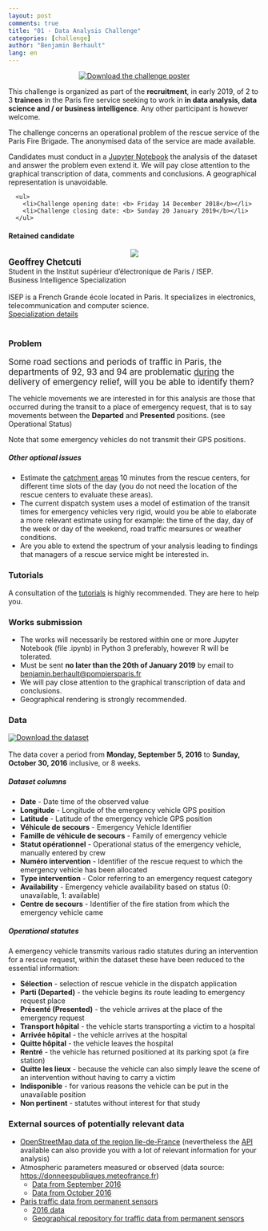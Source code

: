 ```yaml
---
layout: post
comments: true
title: "01 - Data Analysis Challenge"
categories: [challenge]
author: "Benjamin Berhault"
lang: en
---
```


<div class="row">
  <div class="col grid s12 m6 l3">
    <center><a href="{{ '/docs/affiche_data_challenge_bspp.pdf' | relative_url }}"><img src="{{ '/images/affiche_data_challenge_bspp_preview.png' | relative_url }}" class="responsive-img" title="Download the challenge poster"></a></center>
  </div>
  <div class="col grid s12 m6 l9 "><p>This challenge is organized as part of the <b>recruitment</b>, in early 2019, of 2 to 3 <b>trainees</b> in the Paris fire service seeking to work in <b>in data analysis, data science and / or business intelligence</b>. Any other participant is however welcome.</p>
      <p>The challenge concerns an operational problem of the rescue service of the Paris Fire Brigade. The anonymised data of the service are made available.</p>
      <p>Candidates must conduct in a <a href="https://jupyter.org/">Jupyter Notebook</a> the analysis of the dataset and answer the problem even extend it. We will pay close attention to the graphical transcription of data, comments and conclusions. A geographical representation is unavoidable.</p>

      <ul>
        <li>Challenge opening date: <b> Friday 14 December 2018</b></li> 
        <li>Challenge closing date: <b> Sunday 20 January 2019</b></li>
      </ul>
  </div>
</div>

<div class="card-panel teal lighten-4">
<h4>Retained candidate</h4>
<div class="row">
  <div class="col grid s12 m6 l3">
    <center><a href="https://www.linkedin.com/in/geoffrey-chetcuti-9a4114164"><img src="{{ '/images/05-candidats/geoffrey_chetcuti.png' | relative_url }}" class="responsive-img"></a></center>
  </div>
  <div class="col grid s12 m6 l9 "><big><b>Geoffrey Chetcuti</b></big> <script src="//platform.linkedin.com/in.js" type="text/javascript"></script>
            <script type="IN/MemberProfile" data-id="http://www.linkedin.com/in/geoffrey-chetcuti-9a4114164" data-format="hover" data-related="false"></script><br>
  Student in the Institut supérieur d’électronique de Paris / ISEP.<br>
  Business Intelligence Specialization<br>
  <br>
  ISEP is a French Grande école located in Paris. It specializes in electronics, telecommunication and computer science.<br>
  <a href="https://www.isep.fr/cycle-ingenieur/parcours-ingenieur-en-business-intelligence/">Specialization details</a>
  </div>
</div>
</div>
<br>

<h3>Problem</h3>
<div class="card-panel amber lighten-4">
<big>Some road sections and periods of traffic in Paris, the departments of 92, 93 and 94 are problematic <u>during</u> the delivery of emergency relief, will you be able to identify them?</big>
</div>

<p>The vehicle movements we are interested in for this analysis are those that occurred during the transit to a place of emergency request, that is to say movements between the <b>Departed</b> and <b>Presented</b> positions. (see Operational Status)</p>

<p>Note that some emergency vehicles do not transmit their GPS positions.</p>

<h5>Other optional issues</h5>
<ul>
  <li>Estimate the <a href="https://fr.wikipedia.org/wiki/Zone_de_chalandise">catchment areas</a> 10 minutes from the rescue centers, for different time slots of the day (you do not need the location of the rescue centers to evaluate these areas).</li>
  <li>The current dispatch system uses a model of estimation of the transit times for emergency vehicles very rigid, would you be able to elaborate a more relevant estimate using for example: the time of the day, day of the week or day of the weekend, road traffic mearsures or weather conditions.</li>
  <li>Are you able to extend the spectrum of your analysis leading to findings that managers of a rescue service might be interested in.</li>
</ul>

<h3>Tutorials</h3>
A consultation of the <a href="{{site.baseurl}}/tutorials.html">tutorials</a> is highly recommended. They are here to help you.

<h3>Works submission</h3>
<ul>
  <li>The works will necessarily be restored within one or more Jupyter Notebook (file .ipynb) in Python 3 preferably, however R will be tolerated.</li>
  <li>Must be sent <b>no later than the 20th of January 2019</b> by email to <a href="mailto:benjamin.berhault@pompiersparis.fr?subject=Soumission%20relative%20au%20Paris%20Fire%20Brigade%20Data%20Challenge&amp;body=Bonjour%E2%80%9A%0AVeuillez%20trouver%20en%20pièce%20jointe%20le%20Notebook%20résultant%20de%20mon%20travail%20concernant%20le%20mini%20challenge%20des%20pompiers%20de%20Paris%20d%C2%B4exploitation%20de%20données.">benjamin.berhault@pompiersparis.fr</a></li>
  <li>We will pay close attention to the graphical transcription of data and conclusions.</li>
  <li>Geographical rendering is strongly recommended.</li>
</ul>

<h3>Data</h3>
<div style="display: flex; align-items:center; text-align: center;">
  <img src="{{ '/images/csv_icon.png' | relative_url }}"><a href="{{ '/data/data.zip' | relative_url }}">Download the dataset</a>
</div>
  <br>
The data cover a period from <b>Monday, September 5, 2016</b> to <b>Sunday, October 30, 2016</b> inclusive, or 8 weeks.

<h5>Dataset columns</h5>
<ul>
  <li><b>Date</b> - Date time of the observed value</li>
  <li><b>Longitude</b> - Longitude of the emergency vehicle GPS position</li>
  <li><b>Latitude</b> - Latitude of the emergency vehicle GPS position</li>
  <li><b>Véhicule de secours</b> - Emergency Vehicle Identifier</li>
  <li><b>Famille de véhicule de secours</b> - Family of emergency vehicle</li>
  <li><b>Statut opérationnel</b> - Operational status of the emergency vehicle, manually entered by crew</li>
  <li><b>Numéro intervention</b> - Identifier of the rescue request to which the emergency vehicle has been allocated</li>
  <li><b>Type intervention</b> - Color referring to an emergency request category</li>
  <li><b>Availability</b> - Emergency vehicle availability based on status (0: unavailable, 1: available)</li>
  <li><b>Centre de secours</b> - Identifier of the fire station from which the emergency vehicle came</li>
</ul>

<h5>Operational statutes</h5>
A emergency vehicle transmits various radio statutes during an intervention for a rescue request, within the dataset these have been reduced to the essential information:
<ul>
  <li><b>Sélection</b> - selection of rescue vehicle in the dispatch application</li>
  <li><b>Parti (Departed)</b> - the vehicle begins its route leading to emergency request place</li>
  <li><b>Présenté (Presented)</b> - the vehicle arrives at the place of the emergency request</li>
  <li><b>Transport hôpital</b> - the vehicle starts transporting a victim to a hospital</li>
  <li><b>Arrivée hôpital</b> - the vehicle arrives at the hospital</li>
  <li><b>Quitte hôpital</b> - the vehicle leaves the hospital</li>
  <li><b>Rentré</b> - the vehicle has returned positioned at its parking spot (a fire station)</li>
  <li><b>Quitte les lieux</b> - because the vehicle can also simply leave the scene of an intervention without having to carry a victim</li>
  <li><b>Indisponible</b> - for various reasons the vehicle can be put in the unavailable position</li>
  <li><b>Non pertinent</b> - statutes without interest for that study</li>
</ul>

<h3>External sources of potentially relevant data</h3>
<ul>
  <li><a href="https://download.geofabrik.de/europe/france/ile-de-france.html">OpenStreetMap data of the region Ile-de-France</a> (nevertheless the <a href="{{ site.baseurl }}{% post_url 2019-06-13-06-set-up-an-osrm-server-on-ubuntu %}">API</a> available can also provide you with a lot of relevant information for your analysis)</li>
  <li>Atmospheric parameters measured or observed (data source: <a href="https://donneespubliques.meteofrance.fr/?fond=produit&id_produit=90&id_rubrique=32">https://donneespubliques.meteofrance.fr</a>)
    <ul>
      <li><a href="{{ '/data/meteo_synop.201609.csv.gz' | relative_url }}">Data from September 2016</a></li>
      <li><a href="{{ '/data/meteo_synop.201610.csv.gz' | relative_url }}">Data from October 2016</a></li>
    </ul>
  </li>
  <li><a href="https://opendata.paris.fr/explore/dataset/comptages-routiers-permanents/information/">Paris traffic data from permanent sensors</a>
    <ul>
      <li><a href="https://opendata.paris.fr/api/datasets/1.0/comptages-routiers-permanents/attachments/2016_paris_donnees_trafic_capteurs_zip/">2016 data</a></li>
      <li><a href="https://opendata.paris.fr/explore/dataset/referentiel-comptages-routiers/download/?format=csv&timezone=Europe/Berlin&use_labels_for_header=true">Geographical repository for traffic data from permanent sensors</a></li>
    </ul>
  </li>
</ul>

<br>